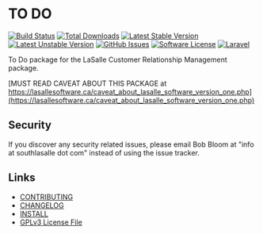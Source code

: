 # TO DO

[![Build Status](https://img.shields.io/travis/lasallecrm/lasallecrm-l5-todo-pkg/master.svg?style=flat-square)](https://travis-ci.org/lasallecrm/lasallecrm-l5-todo-pkg)
[![Total Downloads](https://img.shields.io/packagist/dt/lasallecrm/todo.svg?style=flat-square)](https://packagist.org/packages/lasallecrm/todo)
[![Latest Stable Version](https://poser.pugx.org/lasallecrm/todo/v/stable.svg)](https://packagist.org/packages/lasallecrm/todo)
[![Latest Unstable Version](https://poser.pugx.org/lasallecrm/todo/v/unstable.svg)](https://packagist.org/packages/lasallecrm/todo)
[![GitHub Issues](https://img.shields.io/github/issues/lasallecrm/lasallecrm-l5-todo-pkg.svg)](https://github.com/lasallecrm/lasallecrm-l5-todo-pkg/issues)
[![Software License](https://img.shields.io/badge/license-GPLv3-brightgreen.svg?style=flat-square)](LICENSE.md)
[![Laravel](https://img.shields.io/badge/Laravel-v5-brightgreen.svg?style=flat-square)](http://laravel.com)


To Do package for the LaSalle Customer Relationship Management package.


[MUST READ CAVEAT ABOUT THIS PACKAGE at https://lasallesoftware.ca/caveat_about_lasalle_software_version_one.php](https://lasallesoftware.ca/caveat_about_lasalle_software_version_one.php)

## Security

If you discover any security related issues, please email Bob Bloom at "info at southlasalle dot com" instead of using the issue tracker.


## Links

* [CONTRIBUTING](CONTRIBUTING.md)
* [CHANGELOG](CHANGELOG.md)
* [INSTALL](INSTALL.md)
* [GPLv3 License File](LICENSE.md)



